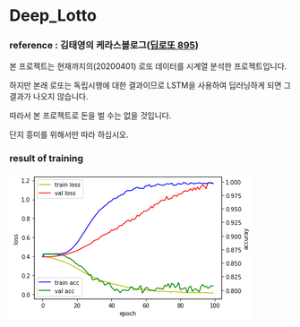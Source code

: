 # Deep_Lotto

### reference : 김태영의 케라스블로그([딥로또 895](https://tykimos.github.io/2020/01/25/keras_lstm_lotto_v895/))

본 프로젝트는 현재까지의(20200401) 로또 데이터를 시계열 분석한 프로젝트입니다.

하지만 본래 로또는 독립시행에 대한 결과이므로 LSTM을 사용하여 딥러닝하게 되면 그 결과가 나오지 않습니다.

따라서 본 프로젝트로 돈을 벌 수는 없을 것입니다.

단지 흥미를 위해서만 따라 하십시오.

### result of training
![screensh](./deep_lotto_epoch100.png)